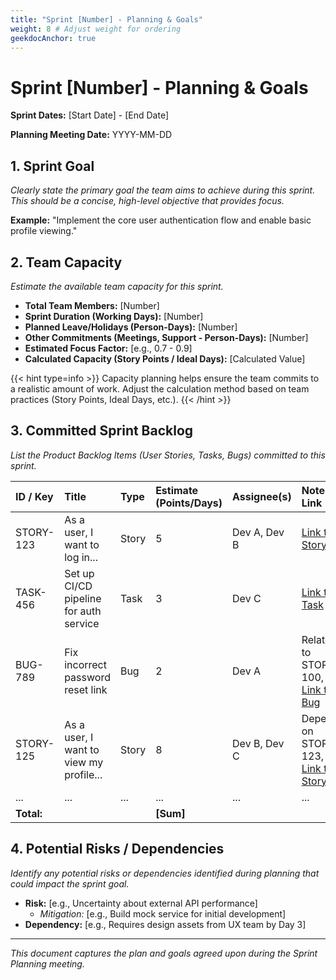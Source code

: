 ```yaml
---
title: "Sprint [Number] - Planning & Goals"
weight: 8 # Adjust weight for ordering
geekdocAnchor: true
---
```


# Sprint [Number] - Planning & Goals

**Sprint Dates:** [Start Date] - [End Date]

**Planning Meeting Date:** YYYY-MM-DD

## 1. Sprint Goal

*Clearly state the primary goal the team aims to achieve during this sprint. This should be a concise, high-level objective that provides focus.*

**Example:** "Implement the core user authentication flow and enable basic profile viewing."

## 2. Team Capacity

*Estimate the available team capacity for this sprint.*

*   **Total Team Members:** [Number]
*   **Sprint Duration (Working Days):** [Number]
*   **Planned Leave/Holidays (Person-Days):** [Number]
*   **Other Commitments (Meetings, Support - Person-Days):** [Number]
*   **Estimated Focus Factor:** [e.g., 0.7 - 0.9]
*   **Calculated Capacity (Story Points / Ideal Days):** [Calculated Value]

{{< hint type=info >}}
Capacity planning helps ensure the team commits to a realistic amount of work. Adjust the calculation method based on team practices (Story Points, Ideal Days, etc.).
{{< /hint >}}

## 3. Committed Sprint Backlog

*List the Product Backlog Items (User Stories, Tasks, Bugs) committed to this sprint.*

| ID / Key      | Title                                       | Type      | Estimate (Points/Days) | Assignee(s) | Notes / Link                               |
| :------------ | :------------------------------------------ | :-------- | :--------------------- | :---------- | :----------------------------------------- |
| STORY-123     | As a user, I want to log in...              | Story     | 5                      | Dev A, Dev B| [Link to Story]()                          |
| TASK-456      | Set up CI/CD pipeline for auth service      | Task      | 3                      | Dev C       | [Link to Task]()                           |
| BUG-789       | Fix incorrect password reset link           | Bug       | 2                      | Dev A       | Related to STORY-100, [Link to Bug]()      |
| STORY-125     | As a user, I want to view my profile...     | Story     | 8                      | Dev B, Dev C| Depends on STORY-123, [Link to Story]() |
| ...           | ...                                         | ...       | ...                    | ...         | ...                                        |
| **Total:**    |                                             |           | **[Sum]**              |             |                                            |

## 4. Potential Risks / Dependencies

*Identify any potential risks or dependencies identified during planning that could impact the sprint goal.*

*   **Risk:** [e.g., Uncertainty about external API performance]
    *   *Mitigation:* [e.g., Build mock service for initial development]
*   **Dependency:** [e.g., Requires design assets from UX team by Day 3]

---

*This document captures the plan and goals agreed upon during the Sprint Planning meeting.*